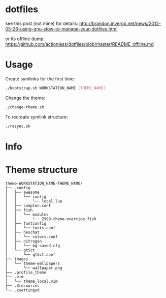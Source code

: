 dotfiles
========
see this post (not mine) for details:
http://brandon.invergo.net/news/2012-05-26-using-gnu-stow-to-manage-your-dotfiles.html

or its offline dump:
https://github.com/actionless/dotfiles/blob/master/README_offline.md


Usage
==

Create symlinks for the first time:

```sh
./bootstrap.sh WORKSTATION_NAME [THEME_NAME]
```


Change the theme:

```sh
./change-theme.sh
```


To recreate symlink structure:

```sh
./resync.sh
```


Info
==


Theme structure
====

```
theme-WORKSTATION_NAME-THEME_NAME/
├── .config
│   ├── awesome
│   │   └── config
│   │       └── local.lua
│   ├── compton.conf
│   ├── fish
│   │   └── modules
│   │       └── Z999-theme-override.fish
│   ├── fontconfig
│   │   └── fonts.conf
│   ├── hexchat
│   │   └── colors.conf
│   ├── nitrogen
│   │   └── bg-saved.cfg
│   └── qt5ct
│       └── qt5ct.conf
├── images
│   └── theme-wallpapers
│       └── wallpaper.png
├── .profile_theme
├── .vim
│   └── theme_local.vim
├── .Xresources
└── .xsettingsd
```

